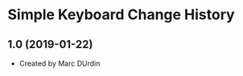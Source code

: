 Simple Keyboard Change History
====================

1.0 (2019-01-22)
----------------
* Created by Marc DUrdin
